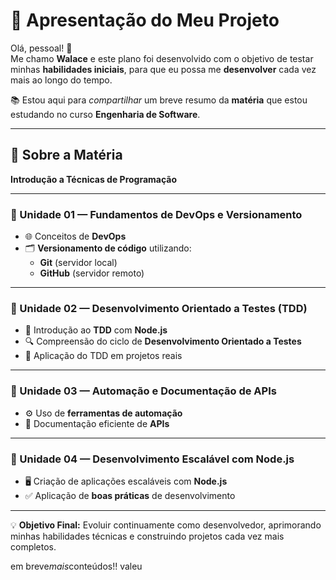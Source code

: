# 🚀 Apresentação do Meu Projeto

Olá, pessoal! 👋  
Me chamo **Walace** e este plano foi desenvolvido com o objetivo de testar minhas **habilidades iniciais**, para que eu possa me **desenvolver** cada vez mais ao longo do tempo.  

📚 Estou aqui para *compartilhar* um breve resumo da **matéria** que estou estudando no curso **Engenharia de Software**.

---

## 📖 Sobre a Matéria  
**Introdução a Técnicas de Programação**

---

### 📌 Unidade 01 — Fundamentos de DevOps e Versionamento
- 🌐 Conceitos de **DevOps**
- 🗂️ **Versionamento de código** utilizando:
  - **Git** (servidor local)  
  - **GitHub** (servidor remoto)

---

### 📌 Unidade 02 — Desenvolvimento Orientado a Testes (TDD)
- 🧪 Introdução ao **TDD** com **Node.js**
- 🔍 Compreensão do ciclo de **Desenvolvimento Orientado a Testes**
- 🚀 Aplicação do TDD em projetos reais

---

### 📌 Unidade 03 — Automação e Documentação de APIs
- ⚙️ Uso de **ferramentas de automação**
- 📜 Documentação eficiente de **APIs**

---

### 📌 Unidade 04 — Desenvolvimento Escalável com Node.js
- 🖥️ Criação de aplicações escaláveis com **Node.js**
- ✅ Aplicação de **boas práticas** de desenvolvimento

---

💡 **Objetivo Final:** Evoluir continuamente como desenvolvedor, aprimorando minhas habilidades técnicas e construindo projetos cada vez mais completos.

em breve*mais*conteúdos!! valeu


